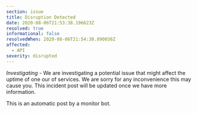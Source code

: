 ```yaml
---
section: issue
title: Disruption Detected
date: 2020-08-06T21:53:38.196623Z
resolved: true
informational: false
resolvedWhen: 2020-08-06T21:54:38.890036Z
affected:
  - API
severity: disrupted
---
```

*Investigating* - We are investigating a potential issue that might affect the uptime of one our of services. We are sorry for any inconvenience this may cause you. This incident post will be updated once we have more information.

This is an automatic post by a monitor bot.
        